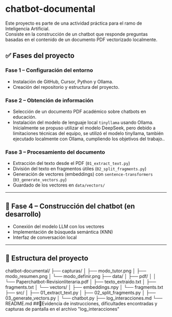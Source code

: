 # chatbot-documental
Este proyecto es parte de una actividad práctica para el ramo de Inteligencia Artificial.  
Consiste en la construcción de un chatbot que responde preguntas basadas en el contenido de un documento PDF vectorizado localmente.
## ✅ Fases del proyecto

### Fase 1 – Configuración del entorno
- Instalación de GitHub, Cursor, Python y Ollama.
- Creación del repositorio y estructura del proyecto.

### Fase 2 – Obtención de información
- Selección de un documento PDF académico sobre chatbots en educación.
- Instalación del modelo de lenguaje local `tinyllama` usando Ollama. Inicialmente se propuso utilizar el modelo DeepSeek, pero debido a limitaciones técnicas del equipo, se utilizó el modelo tinyllama, también ejecutado localmente con Ollama, cumpliendo los objetivos del trabajo..

### Fase 3 – Procesamiento del documento
- Extracción del texto desde el PDF (`01_extract_text.py`)
- División del texto en fragmentos útiles (`02_split_fragments.py`)
- Generación de vectores (embeddings) con `sentence-transformers` (`03_generate_vectors.py`)
- Guardado de los vectores en `data/vectors/`

---

## 🧠 Fase 4 – Construcción del chatbot (en desarrollo)
- Conexión del modelo LLM con los vectores
- Implementación de búsqueda semántica (KNN)
- Interfaz de conversación local

---

## 📁 Estructura del proyecto
chatbot-documental/
├── capturas/
│   ├── modo_tutor.png
│   ├── modo_resumen.png
│   └── modo_definir.png
├── data/
│   ├── pdf/
│   │   └── Paperchatbot-Revisionliteraria.pdf
│   ├── texto_extraido.txt
│   ├── fragments.txt
│   └── vectors/
│       ├── embeddings.npy
│       └── fragments.txt
├── src/
│   ├── 01_extract_text.py
│   ├── 02_split_fragments.py
│   ├── 03_generate_vectors.py
│   └── chatbot.py
├── log_interacciones.md
└── README.md
##📸Evidencia de instrucciones, dificultades encontradas y capturas de pantalla en el archivo "log_interacciones"
